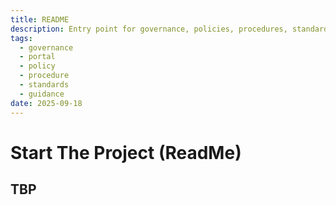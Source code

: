 ```yaml
---
title: README
description: Entry point for governance, policies, procedures, standards, and guidance for Project PASS PMP.
tags:
  - governance
  - portal
  - policy
  - procedure
  - standards
  - guidance
date: 2025-09-18
---
```

# Start The Project (ReadMe)

## TBP

